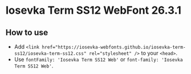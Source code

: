 # Iosevka Term SS12 WebFont 26.3.1

## How to use

- Add `<link href="https://iosevka-webfonts.github.io/iosevka-term-ss12/iosevka-term-ss12.css" rel="stylesheet" />` to your `<head>`.
- Use `fontFamily: 'Iosevka Term SS12 Web'` or `font-family: 'Iosevka Term SS12 Web'`.
